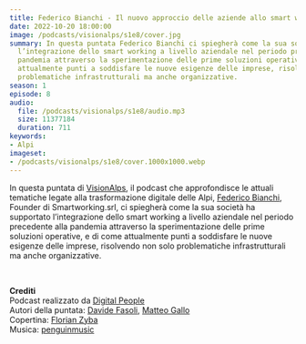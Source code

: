 ```yaml
---
title: Federico Bianchi - Il nuovo approccio delle aziende allo smart working @Sondrio
date: 2022-10-20 18:00:00
image: /podcasts/visionalps/s1e8/cover.jpg
summary: In questa puntata Federico Bianchi ci spiegherà come la sua società ha supportato
  l’integrazione dello smart working a livello aziendale nel periodo precedente alla
  pandemia attraverso la sperimentazione delle prime soluzioni operative, e di come
  attualmente punti a soddisfare le nuove esigenze delle imprese, risolvendo non solo
  problematiche infrastrutturali ma anche organizzative.
season: 1
episode: 8
audio:
  file: /podcasts/visionalps/s1e8/audio.mp3
  size: 11377184
  duration: 711
keywords:
- Alpi
imageset:
- /podcasts/visionalps/s1e8/cover.1000x1000.webp
---
```


In questa puntata di [VisionAlps](https://www.visionalps.com/), il podcast che approfondisce le attuali tematiche legate alla trasformazione digitale delle Alpi, [Federico Bianchi](https://www.linkedin.com/in/federicobianchi-smartworking/), Founder di Smartworking.srl, ci spiegherà come la sua società ha supportato l’integrazione dello smart working a livello aziendale nel periodo precedente alla pandemia attraverso la sperimentazione delle prime soluzioni operative, e di come attualmente punti a soddisfare le nuove esigenze delle imprese, risolvendo non solo problematiche infrastrutturali ma anche organizzative.

<br>

**Crediti**<br>
Podcast realizzato da [Digital People](https://w3id.org/digitalpeople)<br>
Autori della puntata: [Davide Fasoli](https://www.linkedin.com/in/davide-fasoli-2b3246179/), [Matteo Gallo](https://www.linkedin.com/in/matteo-gallo-4a5ab31a8/)<br>
Copertina: [Florian Zyba](https://www.linkedin.com/in/florian-zyba/)<br>
Musica: [penguinmusic](https://pixabay.com/users/penguinmusic-24940186/)